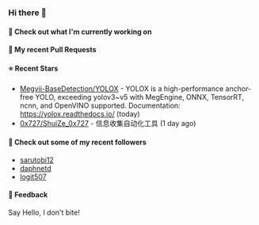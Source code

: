 ### Hi there 👋

#### 👷 Check out what I'm currently working on

#### 🔨 My recent Pull Requests


#### ⭐ Recent Stars

- [Megvii-BaseDetection/YOLOX](https://github.com/Megvii-BaseDetection/YOLOX) - YOLOX is a high-performance anchor-free YOLO, exceeding yolov3~v5 with MegEngine, ONNX, TensorRT, ncnn, and OpenVINO supported. Documentation: https://yolox.readthedocs.io/ (today)
- [0x727/ShuiZe_0x727](https://github.com/0x727/ShuiZe_0x727) - 信息收集自动化工具 (1 day ago)

#### 👯 Check out some of my recent followers

- [sarutobi12](https://github.com/sarutobi12)
- [daphnetd](https://github.com/daphnetd)
- [logit507](https://github.com/logit507)

#### 💬 Feedback

Say Hello, I don't bite!